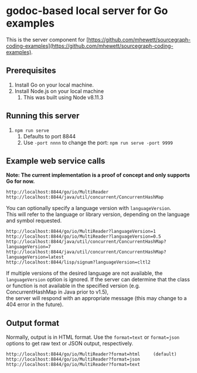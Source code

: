 # godoc-based local server for Go examples

This is the server component for [https://github.com/mhewett/sourcegraph-coding-examples](https://github.com/mhewett/sourcegraph-coding-examples).

## Prerequisites
1. Install Go on your local machine.
1. Install Node.js on your local machine
    1. This was built using Node v8.11.3

## Running this server
1. `npm run serve`
    1. Defaults to port 8844
    1. Use `-port nnnn` to change the port: `npm run serve -port 9999`

## Example web service calls
**Note: The current implementation is a proof of concept and only supports Go for now.**
```
http://localhost:8844/go/io/MultiReader
http://localhost:8844/java/util/concurrent/ConcurrentHashMap
```
You can optionally specify a language version with `languageVersion`.  
This will refer to the language or library version, depending on the language and symbol requested.
```
http://localhost:8844/go/io/MultiReader?languageVersion=1
http://localhost:8844/go/io/MultiReader?languageVersion=0.5
http://localhost:8844/java/util/concurrent/ConcurrentHashMap?languageVersion=7
http://localhost:8844/java/util/concurrent/ConcurrentHashMap?languageVersion=latest
http://localhost:8844/lisp/signum?languageVersion=cltl2
```
If multiple versions of the desired language are not available, the `languageVersion` option is ignored.
If the server can determine that the class or function is not available in the specified version
(e.g. ConcurrentHashMap in Java prior to v1.5),  
the server will respond with an 
appropriate message (this may change to a 404 error in the future).

## Output format
Normally, output is in HTML format.  Use the `format=text` or `format=json` options to get raw text or JSON output, respectively.
```
http://localhost:8844/go/io/MultiReader?format=html     (default)
http://localhost:8844/go/io/MultiReader?format=json
http://localhost:8844/go/io/MultiReader?format=text
```
